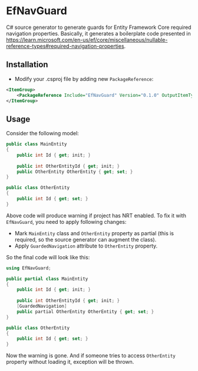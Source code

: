 # EfNavGuard

C# source generator to generate guards for Entity Framework Core required navigation properties. Basically, it generates a boilerplate code presented in https://learn.microsoft.com/en-us/ef/core/miscellaneous/nullable-reference-types#required-navigation-properties.

## Installation

- Modify your .csproj file by adding new `PackageReference`:

```xml
<ItemGroup>
    <PackageReference Include="EfNavGuard" Version="0.1.0" OutputItemType="Analyzer" ReferenceOutputAssembly="false" />
</ItemGroup>
```

## Usage

Consider the following model:

```csharp
public class MainEntity
{
    public int Id { get; init; }
    
    public int OtherEntityId { get; init; }
    public OtherEntity OtherEntity { get; set; }
}

public class OtherEntity
{
    public int Id { get; set; }
}
```

Above code will produce warning if project has NRT enabled. To fix it with `EfNavGuard`, you need to apply following changes:

- Mark `MainEntity` class and `OtherEntity` property as partial (this is required, so the source generator can augment the class).
- Apply `GuardedNavigation` attribute to `OtherEntity` property.

So the final code will look like this:

```csharp
using EfNavGuard;

public partial class MainEntity
{
    public int Id { get; init; }
    
    public int OtherEntityId { get; init; }
    [GuardedNavigation]
    public partial OtherEntity OtherEntity { get; set; }
}

public class OtherEntity
{
    public int Id { get; set; }
}
```

Now the warning is gone. And if someone tries to access `OtherEntity` property without loading it, exception will be thrown.